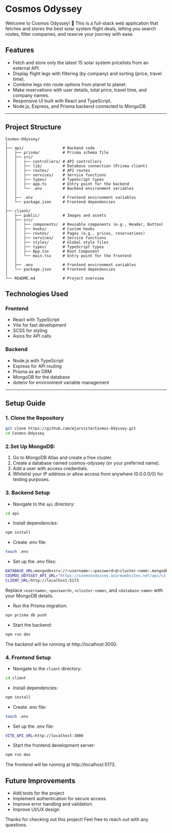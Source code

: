 # Cosmos Odyssey

Welcome to Cosmos Odyssey! 🎉 This is a full-stack web application that fetches and stores the best solar system flight deals, letting you search routes, filter companies, and reserve your journey with ease.

## Features

- Fetch and store only the latest 15 solar system pricelists from an external API.
- Display flight legs with filtering (by company) and sorting (price, travel time).
- Combine legs into route options from planet to planet.
- Make reservations with user details, total price, travel time, and company names.
- Responsive UI built with React and TypeScript.
- Node.js, Express, and Prisma backend connected to MongoDB.

---

## Project Structure

```plaintext
Cosmos-Odyssey/
│
├── api/                 # Backend code
│   ├── prisma/          # Prisma schema file
│   ├── src/
│   │   ├── controllers/ # API controllers
│   │   ├── lib/         # Database connection (Prisma client)
│   │   ├── routes/      # API routes
│   │   ├── services/    # Service functions
│   │   ├── types/       # TypeScript types
│   │   ├── app.ts       # Entry point for the backend
│   │   └── .env         # Backend environment variables
│   │
│   ├── .env             # Frontend environment variables
│   └── package.json     # Frontend dependencies
│
├── client/
│   ├── public/          # Images and assets
│   ├── src/
│   │   ├── components/  # Reusable components (e.g., Header, Button)
│   │   ├── hooks/       # Custom hooks
│   │   ├── routes/      # Pages (e.g., prices, reservations)
│   │   ├── services/    # Service functions
│   │   ├── styles/      # Global style files
│   │   ├── types/       # TypeScript types
│   │   ├── App.tsx      # Root Component
│   │   └── main.tsx     # Entry point for the frontend
│   │
│   ├── .env             # Frontend environment variables
│   └── package.json     # Frontend dependencies
│
└── README.md            # Project overview
```

## Technologies Used

### Frontend

- React with TypeScript
- Vite for fast development
- SCSS for styling
- Axios for API calls

### Backend

- Node.js with TypeScript
- Express for API routing
- Prisma as an ORM
- MongoDB for the database
- dotenv for environment variable management

---

## Setup Guide

### 1. Clone the Repository

```bash
git clone https://github.com/mjarviste/Cosmos-Odyssey.git
cd Cosmos-Odyssey
```

### 2.Set Up MongoDB:

1. Go to MongoDB Atlas and create a free cluster.
2. Create a database named cosmos-odyssey (or your preferred name).
3. Add a user with access credentials.
4. Whitelist your IP address or allow access from anywhere (0.0.0.0/0) for testing purposes.

### 3. Backend Setup

- Navigate to the `api` directory:

```bash
cd api
```

- Install dependencies:

```bash
npm install
```

- Create .env file:

```bash
touch .env
```

- Set up the .env files:

```bash
DATABASE_URL=mongodb+srv://<username>:<password>@<cluster-name>.mongodb.net/<database-name>?retryWrites=true&w=majority
COSMOS_ODYSSEY_API_URL="https://cosmosodyssey.azurewebsites.net/api/v1.0/TravelPrices"
CLIENT_URL=http://localhost:5173
```

Replace `<username>`, `<password>`, `<cluster-name>`, and `<database-name>` with your MongoDB details.

- Run the Prisma migration:

```bash
npx prisma db push
```

- Start the backend:

```bash
npm run dev
```

The backend will be running at http://localhost:3000.

### 4. Frontend Setup

- Navigate to the `client` directory:

```bash
cd client
```

- Install dependencies:

```bash
npm install
```

- Create .env file:

```bash
touch .env
```

- Set up the .env file:

```bash
VITE_API_URL=http://localhost:3000
```

- Start the frontend development server:

```bash
npm run dev
```

The frontend will be running at http://localhost:5173.

## Future Improvements

- Add tests for the project
- Implement authentication for secure access.
- Improve error handling and validation.
- Improve UI/UX design

Thanks for checking out this project! Feel free to reach out with any questions.
